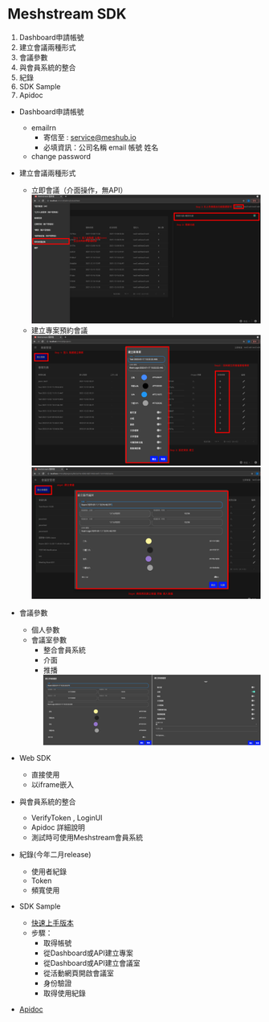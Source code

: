 # Meshstream SDK

1. Dashboard申請帳號
2. 建立會議兩種形式
3. 會議參數
4. 與會員系統的整合
5. 紀錄
6. SDK Sample
7. Apidoc

* Dashboard申請帳號
  * emailrn
    * 寄信至 : service@meshub.io
    * 必填資訊：公司名稱 email 帳號 姓名
  * change password


* 建立會議兩種形式
  * 立即會議（介面操作，無API）
![立即會議](./asset/立即會議.png)
  * 建立專案預約會議
![預約會議01](./asset/預約會議01.png)
![預約會議02](./asset/預約會議02.png)
  
* 會議參數
  * 個人參數
  * 會議室參數
     * 整合會員系統
     * 介面
     * 推播
![參數](./asset/會議室參數.png)

* Web SDK
  * 直接使用
  * 以iframe嵌入

* 與會員系統的整合
  * VerifyToken , LoginUI
  * Apidoc 詳細說明
  * 測試時可使用Meshstream會員系統

* 紀錄(今年二月release)
  * 使用者紀錄
  * Token
  * 頻寬使用

* SDK Sample
  * [快速上手版本](https://gitlab.com/instaapp.dev/sdk_sample/api_sample/-/blob/develop/index.js)
  * 步驟：
    * 取得帳號
    * 從Dashboard或API建立專案
    * 從Dashboard或API建立會議室
    * 從活動網頁開啟會議室
    * 身份驗證
    * 取得使用紀錄
* [Apidoc](./apidoc/index.html )
